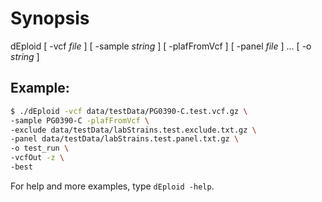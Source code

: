 Synopsis
========

dEploid [ -vcf *file* ] [ -sample *string* ] [ -plafFromVcf ] [ -panel *file* ] ... [ -o *string* ]


Example:
--------

```bash
$ ./dEploid -vcf data/testData/PG0390-C.test.vcf.gz \
-sample PG0390-C -plafFromVcf \
-exclude data/testData/labStrains.test.exclude.txt.gz \
-panel data/testData/labStrains.test.panel.txt.gz \
-o test_run \
-vcfOut -z \
-best
```

For help and more examples, type `dEploid -help`.

